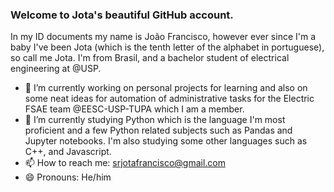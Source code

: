 ### Welcome to Jota's beautiful GitHub account.

In my ID documents my name is João Francisco, however ever since I'm a baby I've been Jota (which is the tenth letter of the alphabet in portuguese), so call me Jota. I'm from Brasil, and a bachelor student of electrical engineering at @USP. 

- 🔭 I’m currently working on personal projects for learning and also on some neat ideas for automation of administrative tasks for the Electric FSAE team @EESC-USP-TUPA which I am a member.
- 🌱 I’m currently studying Python which is the language I'm most proficient and a few Python related subjects such as Pandas and Jupyter notebooks. I'm also studying some other languages such as C++, and Javascript.
- 📫 How to reach me: srjotafrancisco@gmail.com
- 😄 Pronouns: He/him
